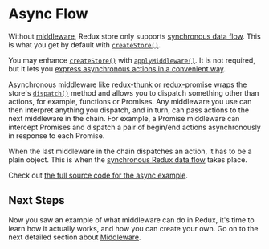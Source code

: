 # Async Flow

Without [middleware](Middleware.md), Redux store only supports [synchronous data flow](../basics/DataFlow.md). This is what you get by default with [`createStore()`](../api/createStore.md).

You may enhance [`createStore()`](../api/createStore.md) with [`applyMiddleware()`](../api/applyMiddleware.md). It is not required, but it lets you [express asynchronous actions in a convenient way](AsyncActions.md).

Asynchronous middleware like [redux-thunk](https://github.com/gaearon/redux-thunk) or [redux-promise](https://github.com/acdlite/redux-promise) wraps the store's [`dispatch()`](../api/Store.md#dispatch) method and allows you to dispatch something other than actions, for example, functions or Promises. Any middleware you use can then interpret anything you dispatch, and in turn, can pass actions to the next middleware in the chain. For example, a Promise middleware can intercept Promises and dispatch a pair of begin/end actions asynchronously in response to each Promise.

When the last middleware in the chain dispatches an action, it has to be a plain object. This is when the [synchronous Redux data flow](../basics/DataFlow.md) takes place.

Check out [the full source code for the async example](ExampleRedditAPI.md).

## Next Steps

Now you saw an example of what middleware can do in Redux, it's time to learn how it actually works, and how you can create your own. Go on to the next detailed section about [Middleware](Middleware.md).
